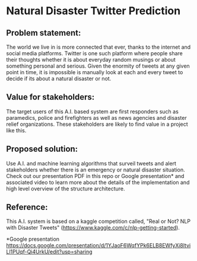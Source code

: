 # Natural Disaster Twitter Prediction 

## Problem statement: 
The world we live in is more connected that ever, thanks to the internet and social media platforms. Twitter is one such platform where people share their thoughts whether it is about everyday random musings or about something personal and serious. Given the enormity of tweets at any given point in time, it is impossible is manually look at each and every tweet to decide if its about a natural disaster or not. 

## Value for stakeholders:
The target users of this A.I. based system are first responders such as paramedics, police and firefighters as well as news agencies and disaster relief organizations. These stakeholders are likely to find value in a project like this. 

## Proposed solution: 
Use A.I. and machine learning algorithms that surveil tweets and alert stakeholders whether there is an emergency or natural disaster situation. Check out our presentation PDF in this repo or Google presentation* and associated video to learn more about the details of the implementation and high level overview of the structure architecture.

## Reference:
This A.I. system is based on a kaggle competition called, "Real or Not? NLP with Disaster Tweets"
(https://www.kaggle.com/c/nlp-getting-started). 

*Google presentation 
https://docs.google.com/presentation/d/1YJaoF6WqfYPk6ELB8EWfyXi8ltviLl1PUqf-Qi4UrkU/edit?usp=sharing

